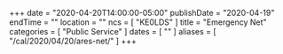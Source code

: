 +++
date = "2020-04-20T14:00:00-05:00"
publishDate = "2020-04-19"
endTime = ""
location = ""
ncs = [ "KE0LDS" ]
title = "Emergency Net"
categories = [ "Public Service" ]
dates = [ "" ]
aliases = [ "/cal/2020/04/20/ares-net/" ]
+++
